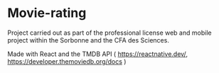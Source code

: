 # Movie-rating

Project carried out as part of the professional license web and mobile project within the Sorbonne and the CFA des Sciences.

Made with React and the TMDB API  ( https://reactnative.dev/, https://developer.themoviedb.org/docs )
